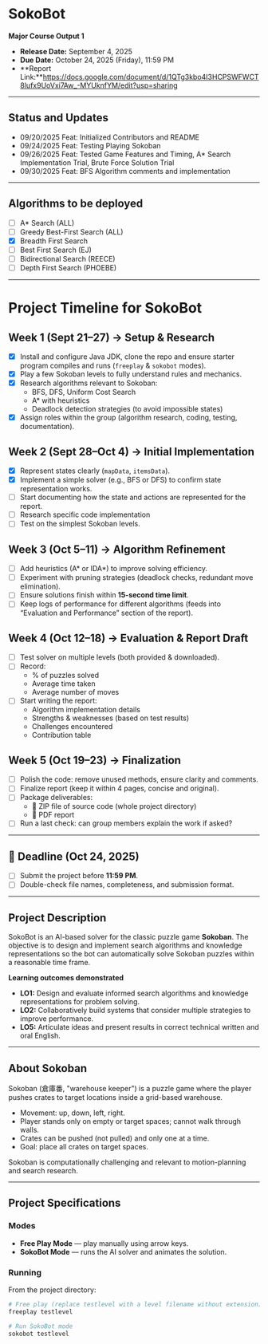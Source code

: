 # SokoBot

**Major Course Output 1**  
- **Release Date:** September 4, 2025  
- **Due Date:** October 24, 2025 (Friday), 11:59 PM
- **Report Link:**https://docs.google.com/document/d/1QTg3kbo4I3HCPSWFWCT8lufx9UoVxi7Aw_-MYUknfYM/edit?usp=sharing
---

## Status and Updates
- 09/20/2025 Feat: Initialized Contributors and README
- 09/24/2025 Feat: Testing Playing Sokoban
- 09/26/2025 Feat: Tested Game Features and Timing, A* Search Implementation Trial, Brute Force Solution Trial
- 09/30/2025 Feat: BFS Algorithm comments and implementation
---

## Algorithms to be deployed
- [ ] A* Search (ALL)
- [ ] Greedy Best-First Search (ALL)
- [x] Breadth First Search 
- [ ] Best First Search (EJ)
- [ ] Bidirectional Search (REECE)
- [ ] Depth First Search (PHOEBE)
---

# Project Timeline for SokoBot

## Week 1 (Sept 21–27) → Setup & Research
- [x] Install and configure Java JDK, clone the repo and ensure starter program compiles and runs (`freeplay` & `sokobot` modes).
- [x] Play a few Sokoban levels to fully understand rules and mechanics.
- [x] Research algorithms relevant to Sokoban:
  - BFS, DFS, Uniform Cost Search
  - A* with heuristics
  - Deadlock detection strategies (to avoid impossible states)
- [x] Assign roles within the group (algorithm research, coding, testing, documentation).

## Week 2 (Sept 28–Oct 4) → Initial Implementation
- [x] Represent states clearly (`mapData`, `itemsData`).
- [x] Implement a simple solver (e.g., BFS or DFS) to confirm state representation works.
- [ ] Start documenting how the state and actions are represented for the report.
- [ ] Research specific code implementation
- [ ] Test on the simplest Sokoban levels.

## Week 3 (Oct 5–11) → Algorithm Refinement
- [ ] Add heuristics (A* or IDA*) to improve solving efficiency.
- [ ] Experiment with pruning strategies (deadlock checks, redundant move elimination).
- [ ] Ensure solutions finish within **15-second time limit**.
- [ ] Keep logs of performance for different algorithms (feeds into “Evaluation and Performance” section of the report).

## Week 4 (Oct 12–18) → Evaluation & Report Draft
- [ ] Test solver on multiple levels (both provided & downloaded).
- [ ] Record:
  - % of puzzles solved
  - Average time taken
  - Average number of moves
- [ ] Start writing the report:
  - Algorithm implementation details
  - Strengths & weaknesses (based on test results)
  - Challenges encountered
  - Contribution table

## Week 5 (Oct 19–23) → Finalization
- [ ] Polish the code: remove unused methods, ensure clarity and comments.
- [ ] Finalize report (keep it within 4 pages, concise and original).
- [ ] Package deliverables:
  - 📂 ZIP file of source code (whole project directory)
  - 📄 PDF report
- [ ] Run a last check: can group members explain the work if asked?

---

## 🚨 Deadline (Oct 24, 2025)
- [ ] Submit the project before **11:59 PM**.
- [ ] Double-check file names, completeness, and submission format.

---

## Project Description
SokoBot is an AI-based solver for the classic puzzle game **Sokoban**. The objective is to design and implement search algorithms and knowledge representations so the bot can automatically solve Sokoban puzzles within a reasonable time frame.

**Learning outcomes demonstrated**
- **LO1:** Design and evaluate informed search algorithms and knowledge representations for problem solving.  
- **LO2:** Collaboratively build systems that consider multiple strategies to improve performance.  
- **LO5:** Articulate ideas and present results in correct technical written and oral English.

---

## About Sokoban
Sokoban (倉庫番, "warehouse keeper") is a puzzle game where the player pushes crates to target locations inside a grid-based warehouse.  
- Movement: up, down, left, right.  
- Player stands only on empty or target spaces; cannot walk through walls.  
- Crates can be pushed (not pulled) and only one at a time.  
- Goal: place all crates on target spaces.

Sokoban is computationally challenging and relevant to motion-planning and search research.

---

## Project Specifications

### Modes
- **Free Play Mode** — play manually using arrow keys.  
- **SokoBot Mode** — runs the AI solver and animates the solution.

### Running
From the project directory:
```bash
# Free play (replace testlevel with a level filename without extension)
freeplay testlevel

# Run SokoBot mode
sokobot testlevel
